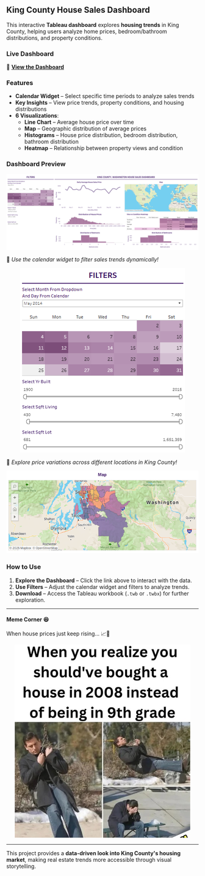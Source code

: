 ## **King County House Sales Dashboard**  

This interactive **Tableau dashboard** explores **housing trends** in King County, helping users analyze home prices, bedroom/bathroom distributions, and property conditions.  

### **Live Dashboard**
🔗 **[View the Dashboard](https://public.tableau.com/shared/YMGFGRY7W?:display_count=n&:origin=viz_share_link)**   

### **Features**
- **Calendar Widget** – Select specific time periods to analyze sales trends
- **Key Insights** – View price trends, property conditions, and housing distributions
- **6 Visualizations**:  
   - **Line Chart** – Average house price over time 
   - **Map** – Geographic distribution of average prices   
   - **Histograms** – House price distribution, bedroom distribution, bathroom distribution 
   - **Heatmap** – Relationship between property views and condition 


### **Dashboard Preview**
![Dashboard Overview](images/dashboard_overview.png) 

📌 *Use the calendar widget to filter sales trends dynamically!*  
<p align="center">
  <img src="https://github.com/Suwethaig/Projects/blob/main/king_county_house_sales_dashboard/images/filters.png" />
</p>

📌 *Explore price variations across different locations in King County!*  
<p align="center">
  <img src="https://github.com/Suwethaig/Projects/blob/main/king_county_house_sales_dashboard/images/house_prices_map.png" />
</p>

### **How to Use**
1. **Explore the Dashboard** – Click the link above to interact with the data.  
2. **Use Filters** – Adjust the calendar widget and filters to analyze trends.  
3. **Download** – Access the Tableau workbook (`.twb` or `.twbx`) for further exploration.  

---

#### **Meme Corner 😆**  
When house prices just keep rising... 📈🏡  
<p align="center">
  <img src="https://github.com/Suwethaig/Projects/blob/main/king_county_house_sales_dashboard/images/house_price_meme.jpeg" />
</p>

---

This project provides a **data-driven look into King County's housing market**, making real estate trends more accessible through visual storytelling.   


